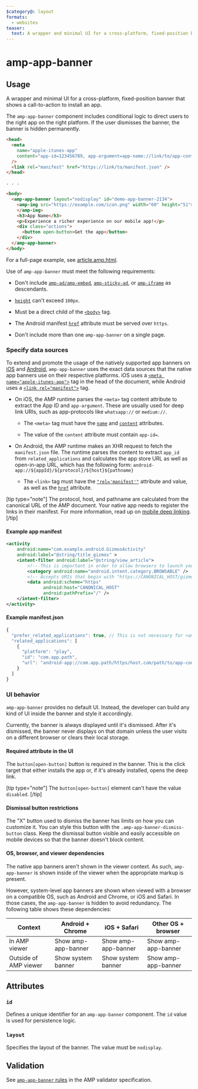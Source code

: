 ```yaml
---
$category@: layout
formats:
  - websites
teaser:
  text: A wrapper and minimal UI for a cross-platform, fixed-position banner showing a call-to-action to install an app.
---
```


<!--
Copyright 2016 The AMP HTML Authors. All Rights Reserved.

Licensed under the Apache License, Version 2.0 (the "License");
you may not use this file except in compliance with the License.
You may obtain a copy of the License at

      http://www.apache.org/licenses/LICENSE-2.0

Unless required by applicable law or agreed to in writing, software
distributed under the License is distributed on an "AS-IS" BASIS,
WITHOUT WARRANTIES OR CONDITIONS OF ANY KIND, either express or implied.
See the License for the specific language governing permissions and
limitations under the License.
-->

# amp-app-banner

## Usage

A wrapper and minimal UI for a cross-platform, fixed-position banner that shows
a call-to-action to install an app.

The `amp-app-banner` component includes conditional logic to direct users to the
right app on the right platform. If the user dismisses the banner, the banner is
hidden permanently.

```html
<head>
  <meta
    name="apple-itunes-app"
    content="app-id=123456789, app-argument=app-name://link/to/app-content"
  />
  <link rel="manifest" href="https://link/to/manifest.json" />
</head>

. . .

<body>
  <amp-app-banner layout="nodisplay" id="demo-app-banner-2134">
    <amp-img src="https://example.com/icon.png" width="60" height="51">
    </amp-img>
    <h3>App Name</h3>
    <p>Experience a richer experience on our mobile app!</p>
    <div class="actions">
      <button open-button>Get the app</button>
    </div>
  </amp-app-banner>
</body>
```

For a full-page example, see
[article.amp.html](../../examples/article.amp.html).

Use of `amp-app-banner` must meet the following requirements:

-   Don't include [`amp-ad/amp-embed`](../amp-ad/amp-ad.md),
    [`amp-sticky-ad`](../amp-sticky-ad/amp-sticky-ad.md), or
    [`amp-iframe`](../amp-iframe/amp-iframe.md) as
    descendants.

-   [`height`](https://www.w3schools.com/tags/att_height.asp) can't exceed
    `100px`.

-   Must be a direct child of the
    [`<body>`](https://www.w3schools.com/tags/tag_body.asp) tag.

-   The Android manifest
    [`href`](https://www.w3schools.com/tags/att_link_href.asp) attribute must be
    served over `https`.

-   Don't include more than one `amp-app-banner` on a single page.

### Specify data sources

To extend and promote the usage of the natively supported app banners on
[iOS](https://developer.apple.com/library/content/documentation/AppleApplications/Reference/SafariWebContent/PromotingAppswithAppBanners/PromotingAppswithAppBanners.html)
and [Android](https://web.dev/customize-install/), `amp-app-banner` uses the
exact data sources that the native app banners use on their respective
platforms. iOS uses a
[`<meta name="apple-itunes-app">`](https://www.w3schools.com/tags/tag_meta.asp)
tag in the head of the document, while Android uses a
[`<link rel="manifest">`](https://www.w3schools.com/tags/tag_link.asp) tag.

-   On iOS, the AMP runtime parses the `<meta>` tag content attribute to extract
    the App ID and `app-argument`. These are usually used for deep link URIs,
    such as app-protocols like `whatsapp://` or `medium://`.

    -   The `<meta>` tag must have the
        [`name`](https://www.w3schools.com/tags/att_meta_name.asp) and
        [`content`](https://www.w3schools.com/tags/att_meta_content.asp)
        attributes.

    -   The value of the `content` attribute must contain `app-id=`.

-   On Android, the AMP runtime makes an XHR request to fetch the
    `manifest.json` file. The runtime parses the
    content to extract `app_id` from `related_applications` and calculates the
    app store URL as well as open-in-app URL, which has the following form:
    `android-app://${appId}/${protocol}/${host}${pathname}`

    -   The `<link>` tag must have the
        [`"rel='manifest'"`](https://www.w3schools.com/tags/tag_link.asp)
        attribute and value, as well as the
        [`href`](https://www.w3schools.com/tags/att_link_href.asp) attribute.

[tip type="note"]
The protocol, host, and pathname are calculated from the canonical URL of the
AMP document. Your native app needs to register the links in their manifest. For
more information, read up on
[mobile deep linking](https://en.wikipedia.org/wiki/Mobile_deep_linking).
[/tip]

#### Example app manifest <a name="example-for-manifest-json"></a>

```xml
<activity
    android:name="com.example.android.GizmosActivity"
    android:label="@string/title_gizmos" >
    <intent-filter android:label="@string/view_article">
        <!-- This is important in order to allow browsers to launch your app. -->
        <category android:name="android.intent.category.BROWSABLE" />
        <!-- Accepts URIs that begin with "https://CANONICAL_HOST/gizmos” -->
        <data android:scheme="https"
              android:host="CANONICAL_HOST"
              android:pathPrefix="/" />
    </intent-filter>
</activity>
```

#### Example manifest.json

```javascript
{
  "prefer_related_applications": true, // This is not necessary for <amp-app-banner>, but signals a preference on non-AMP pages using the same manifest.json file for the native app over a web app if available
  "related_applications": [
    {
      "platform": "play",
      "id": "com.app.path",
      "url": "android-app://com.app.path/https/host.com/path/to/app-content"
    }
  ]
}
```

### UI behavior

`amp-app-banner` provides no default UI. Instead, the developer can build any
kind of UI inside the banner and style it accordingly.

Currently, the banner is always displayed until it's dismissed. After it's
dismissed, the banner never displays on that domain unless the user visits on a
different browser or clears their local storage.

#### Required attribute in the UI

The `button[open-button]` button is required in the banner. This is the click
target that either installs the app or, if it's already installed, opens the
deep link.

[tip type="note"]
The `button[open-button]` element can't have the value `disabled`.
[/tip]

#### Dismissal button restrictions

The "X" button used to dismiss the banner has limits on how you can customize
it. You can style this button with the `.amp-app-banner-dismiss-button` class.
Keep the dismissal button visible and easily accessible on mobile devices so
that the banner doesn't block content.

#### OS, browser, and viewer dependencies

The native app banners aren't shown in the viewer context. As such,
`amp-app-banner` is shown inside of the viewer when the appropriate markup is
present.

However, system-level app banners are shown when viewed with a browser on a
compatible OS, such as Android and Chrome, or iOS and Safari. In those cases,
the `amp-app-banner` is hidden to avoid redundancy. The following table shows
these dependencies:

<table>
  <thead>
    <tr>
      <th>Context</th>
      <th>Android + Chrome</th>
      <th>iOS + Safari</th>
      <th>Other OS + browser</th>
    </tr>
  </thead>
  <tbody>
    <tr>
      <td>In AMP viewer</td>
      <td>Show amp-app-banner</td>
      <td>Show amp-app-banner</td>
      <td>Show amp-app-banner</td>
    </tr>
    <tr>
      <td>Outside of AMP viewer</td>
      <td>Show system banner</td>
      <td>Show system banner</td>
      <td>Show amp-app-banner</td>
    </tr>
  </tbody>
</table>

## Attributes

### `id`

Defines a unique identifier for an `amp-app-banner` component. The `id` value is
used for persistence logic.

### `layout`

Specifies the layout of the banner. The value must be `nodisplay`.

## Validation

See [`amp-app-banner` rules](validator-amp-app-banner.protoascii)
in the AMP validator specification.
